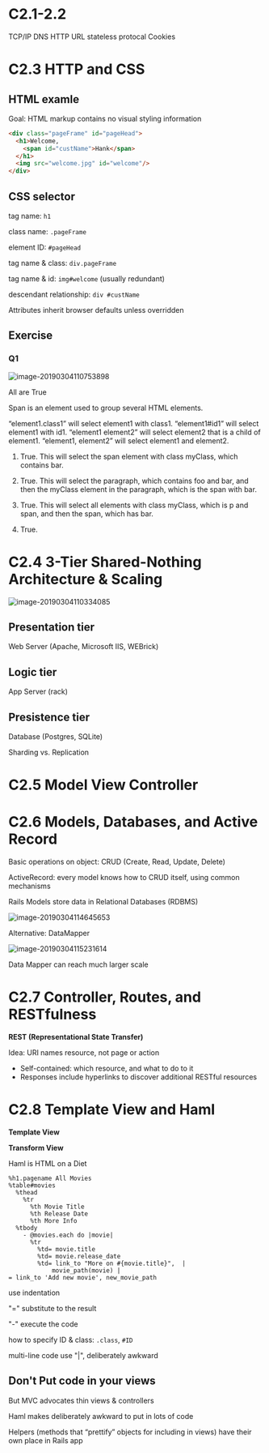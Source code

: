 # C2.1-2.2
TCP/IP
DNS
HTTP
URL
stateless protocal
Cookies

# C2.3 HTTP and CSS
## HTML examle
Goal: HTML markup contains no visual styling information

```html
<div class="pageFrame" id="pageHead">
  <h1>Welcome,
    <span id="custName">Hank</span>
  </h1>
  <img src="welcome.jpg" id="welcome"/>
</div>
```

## CSS selector
tag name: `h1`

class name: `.pageFrame`

element ID: `#pageHead`

tag name & class: `div.pageFrame`

tag name & id: `img#welcome` (usually redundant)

descendant relationship: `div #custName`

Attributes inherit browser defaults unless overridden



## Exercise

### Q1

![image-20190304110753898](ch2.assets/image-20190304110753898.png)

All are True

Span is an element used to group several HTML elements.

“element1.class1” will select element1 with class1. “element1#id1” will select element1 with id1. “element1 element2” will select element2 that is a child of element1. “element1, element2” will select element1 and element2. 

1. True. This will select the span element with class myClass, which contains bar.

2. True. This will select the paragraph, which contains foo and bar, and then the myClass element in the paragraph, which is the span with bar.

3. True. This will select all elements with class myClass, which is p and span, and then the span, which has bar.

4. True.

# C2.4 3-Tier Shared-Nothing Architecture & Scaling

![image-20190304110334085](ch2.assets/image-20190304110334085.png)

## Presentation tier

Web Server (Apache, Microsoft IIS, WEBrick)

## Logic tier

App Server (rack)

## Presistence tier

Database (Postgres, SQLite)



Sharding vs. Replication



# C2.5 Model View Controller

# C2.6 Models, Databases, and Active Record

Basic operations on object: CRUD (Create, Read, Update, Delete)

ActiveRecord:
every model knows how to CRUD itself, using common mechanisms



Rails Models store data in Relational Databases (RDBMS)

![image-20190304114645653](ch2.assets/image-20190304114645653.png)



Alternative: DataMapper

![image-20190304115231614](ch2.assets/image-20190304115231614.png)

Data Mapper can reach much larger scale



# C2.7 Controller, Routes, and RESTfulness

**REST (Representational State Transfer)**

Idea: URI names resource, not page or action 

- Self-contained: which resource, and what to do to it
- Responses include hyperlinks to discover additional RESTful resources



# C2.8 Template View and Haml

**Template View**

**Transform View**



Haml is HTML on a Diet

```haml
%h1.pagename All Movies
%table#movies
  %thead
    %tr
      %th Movie Title
      %th Release Date
      %th More Info
  %tbody
    - @movies.each do |movie|
      %tr
        %td= movie.title 
        %td= movie.release_date
        %td= link_to "More on #{movie.title}",  |
        	movie_path(movie) |
= link_to 'Add new movie', new_movie_path
```

use indentation

"=" substitute  to the result

"\-" execute the code 

how to specify ID & class: `.class`, `#ID`

multi-line code use "|", deliberately awkward



## Don't Put code in your views

But MVC advocates thin views & controllers

Haml makes deliberately awkward to put in lots of code

Helpers (methods that “prettify” objects for including in views) have their own place in Rails app

